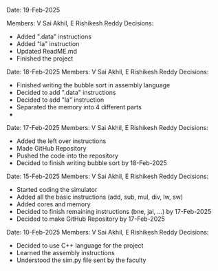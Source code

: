 Date: 19-Feb-2025

Members: V Sai Akhil, E Rishikesh Reddy
Decisions:
- Added ".data" instructions
- Added "la" instruction
- Updated ReadME.md
- Finished the project

Date: 18-Feb-2025
Members: V Sai Akhil, E Rishikesh Reddy
Decisions:
- Finished writing the bubble sort in assembly language
- Decided to add ".data" instructions 
- Decided to add "la" instruction 
- Separated the memory into 4 different parts
- 

Date: 17-Feb-2025
Members: V Sai Akhil, E Rishikesh Reddy
Decisions:
- Added the left over instructions
- Made GitHub Repository 
- Pushed the code into the repository
- Decided to finish writing bubble sort by 18-Feb-2025

Date: 15-Feb-2025
Members: V Sai Akhil, E Rishikesh Reddy
Decisions:
- Started coding the simulator
- Added all the basic instructions (add, sub, mul, div, lw, sw)
- Added cores and memory
- Decided to finish remaining instructions (bne, jal, ...) by 17-Feb-2025
- Decided to make GitHub Repository by 17-Feb-2025


Date: 10-Feb-2025
Members: V Sai Akhil, E Rishikesh Reddy
Decisions: 
- Decided to use C++ language for the project
- Learned the assembly instructions
- Understood the sim.py file sent by the faculty
